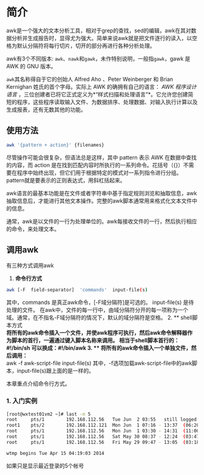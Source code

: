 # 简介
awk是一个强大的文本分析工具，相对于grep的查找，sed的编辑，awk在其对数据分析并生成报告时，显得尤为强大。简单来说awk就是把文件逐行的读入，以空格为默认分隔符将每行切片，切开的部分再进行各种分析处理。

awk有3个不同版本: `awk`、`nawk`和`gawk`，未作特别说明，一般指`gawk`，gawk 是 AWK 的 GNU 版本。

`awk`其名称得自于它的创始人 Alfred Aho 、Peter Weinberger 和 Brian Kernighan 姓氏的首个字母。实际上 AWK 的确拥有自己的语言： *AWK 程序设计语言* ，三位创建者已将它正式定义为*“样式扫描和处理语言”*。它允许您创建简短的程序，这些程序读取输入文件、为数据排序、处理数据、对输入执行计算以及生成报表，还有无数其他的功能。

## 使用方法
``` bash
awk '{pattern + action}' {filenames}
```
尽管操作可能会很复杂，但语法总是这样，其中 pattern 表示 AWK 在数据中查找的内容，而 action 是在找到匹配内容时所执行的一系列命令。花括号（{}）不需要在程序中始终出现，但它们用于根据特定的模式对一系列指令进行分组。 pattern就是要表示的正则表达式，用斜杠括起来。

awk语言的最基本功能是在文件或者字符串中基于指定规则浏览和抽取信息，awk抽取信息后，才能进行其他文本操作。完整的awk脚本通常用来格式化文本文件中的信息。

通常，awk是以文件的一行为处理单位的。awk每接收文件的一行，然后执行相应的命令，来处理文本。

## 调用awk
有三种方式调用awk

1. **命令行方式**
``` bash
awk [-F  field-separator]  'commands'  input-file(s)
```
其中，commands 是真正awk命令，[-F域分隔符]是可选的。 input-file(s) 是待处理的文件。
在awk中，文件的每一行中，由域分隔符分开的每一项称为一个域。通常，在不指名-F域分隔符的情况下，默认的域分隔符是空格。
2. ** shell脚本方式 **<br/>
将所有的awk命令插入一个文件，并使awk程序可执行，然后awk命令解释器作为脚本的首行，一遍通过键入脚本名称来调用。
相当于shell脚本首行的：#!/bin/sh
可以换成：#!/bin/awk
3. ** 将所有的awk命令插入一个单独文件，然后调用：**<br/>
awk -f awk-script-file input-file(s)
其中，-f选项加载awk-script-file中的awk脚本，input-file(s)跟上面的是一样的。

本章重点介绍命令行方式。

### 1. 入门实例
``` bash
[root@wxtest01vm2 ~]# last -n 5
root     pts/1        192.168.112.56   Tue Jun  2 03:55   still logged in
root1    pts/2        192.168.112.121  Mon Jun  1 07:16 - 13:37  (06:20)
root     pts/1        192.168.112.56   Mon Jun  1 03:30 - 14:31  (11:00)
root     pts/1        192.168.112.56   Sat May 30 08:37 - 12:24  (03:47)
root     pts/1        192.168.112.56   Fri May 29 09:47 - 13:05  (03:18)

wtmp begins Tue Apr 15 04:19:03 2014
```
如果只是显示最近登录的5个帐号

